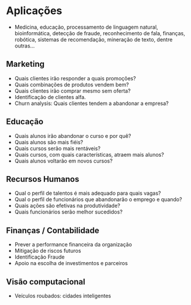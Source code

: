 # Aplicações

 - Medicina, educação, processamento de linguagem natural, bioinformática, detecção de fraude, reconhecimento de fala, finanças, robótica, sistemas de recomendação, mineração de texto, dentre outras...


## Marketing
 - Quais clientes irão responder a quais promoções?
 - Quais combinações de produtos vendem bem?
 - Quais clientes irão comprar mesmo sem oferta?
 - Identificação de clientes alfa.
 - Churn analysis: Quais clientes tendem a abandonar a empresa?
 
## Educação
 - Quais alunos irão abandonar o curso e por quê?
 - Quais alunos são mais fiéis?
 - Quais cursos serão mais rentáveis?
 - Quais cursos, com quais características, atraem mais alunos?
 - Quais alunos voltarão em novos cursos?
 
 
## Recursos Humanos
 - Qual o perfil de talentos é mais adequado para quais vagas?
 - Qual o perfil de funcionários que abandonarão o emprego e quando?
 - Quais ações são efetivas na produtividade?
 - Quais funcionários serão melhor sucedidos?
 
## Finanças / Contabilidade
 - Prever a performance financeira da organização
 - Mitigação de riscos futuros
 - Identificação Fraude
 - Apoio na escolha de investimentos e parceiros
 
## Visão computacional 
 - Veículos roubados: cidades inteligentes
 